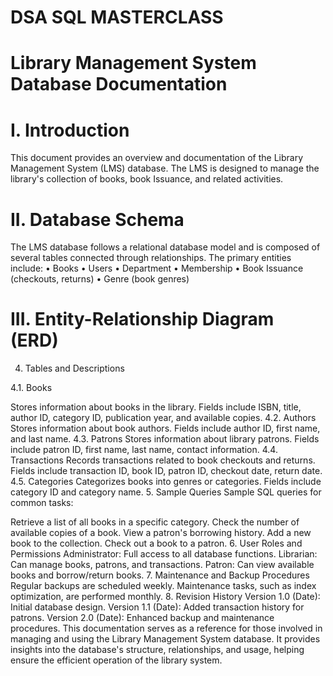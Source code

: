 # DSA SQL MASTERCLASS
# Library Management System Database Documentation

# I. Introduction
This document provides an overview and documentation of the Library Management System (LMS) database. The LMS is designed to manage the library's collection of books, book Issuance, and related activities.

# II. Database Schema

The LMS database follows a relational database model and is composed of several tables connected through relationships. The primary entities include:
•	Books
•	Users
•	Department
•	Membership
•	Book Issuance (checkouts, returns)
•	Genre (book genres)

# III. Entity-Relationship Diagram (ERD)



4. Tables and Descriptions

4.1. Books

Stores information about books in the library.
Fields include ISBN, title, author ID, category ID, publication year, and available copies.
4.2. Authors
Stores information about book authors.
Fields include author ID, first name, and last name.
4.3. Patrons
Stores information about library patrons.
Fields include patron ID, first name, last name, contact information.
4.4. Transactions
Records transactions related to book checkouts and returns.
Fields include transaction ID, book ID, patron ID, checkout date, return date.
4.5. Categories
Categorizes books into genres or categories.
Fields include category ID and category name.
5. Sample Queries
Sample SQL queries for common tasks:

Retrieve a list of all books in a specific category.
Check the number of available copies of a book.
View a patron's borrowing history.
Add a new book to the collection.
Check out a book to a patron.
6. User Roles and Permissions
Administrator: Full access to all database functions.
Librarian: Can manage books, patrons, and transactions.
Patron: Can view available books and borrow/return books.
7. Maintenance and Backup Procedures
Regular backups are scheduled weekly.
Maintenance tasks, such as index optimization, are performed monthly.
8. Revision History
Version 1.0 (Date): Initial database design.
Version 1.1 (Date): Added transaction history for patrons.
Version 2.0 (Date): Enhanced backup and maintenance procedures.
This documentation serves as a reference for those involved in managing and using the Library Management System database. It provides insights into the database's structure, relationships, and usage, helping ensure the efficient operation of the library system.
